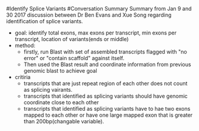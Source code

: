 #Identify Splice Variants
#Conversation Summary
Summary from Jan 9 and 30 2017 discussion between Dr Ben Evans and Xue Song regarding identification of splice variants.
- goal: identify total exons, max exons per transcript, min exons per transcript, location of variants(ends or middle)
- method: 
  - firstly, run Blast with set of assembled transcripts flagged with "no error" or "contain scaffold" against itself. 
  - Then used the Blast result and coordinate information from previous genomic blast to achieve goal
- critiria
  - transcripts that are just repeat region of each other does not count as splicing vairants. 
  - transcripts that identified as splicing variants should have genomic coordinate close to each other
  - transcripts that identified as splicing variants have to hae two exons mapped to each other or have one large mapped exon that is greater than 200bp(changable variable). 
  
 
